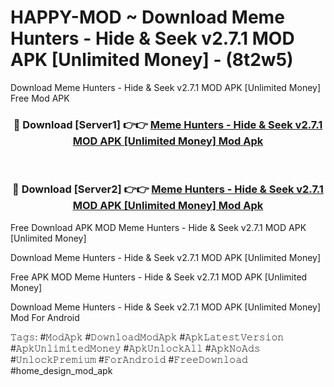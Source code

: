 # HAPPY-MOD ~ Download Meme Hunters - Hide & Seek v2.7.1 MOD APK [Unlimited Money] - (8t2w5)
Download Meme Hunters - Hide & Seek v2.7.1 MOD APK [Unlimited Money] Free Mod APK

<div align="center">
<h3>🔴 Download [Server1] 👉👉 <a href="https://apk-comot.site?title=Meme_Hunters_-_Hide_&_Seek_v2.7.1_MOD_APK_[Unlimited_Money]">Meme Hunters - Hide & Seek v2.7.1 MOD APK [Unlimited Money] Mod Apk</a></h3><br>

<h3>🔴 Download [Server2] 👉👉 <a href="https://apk-comot.site?title=Meme_Hunters_-_Hide_&_Seek_v2.7.1_MOD_APK_[Unlimited_Money]">Meme Hunters - Hide & Seek v2.7.1 MOD APK [Unlimited Money] Mod Apk</a></h3>
</div>


Free Download APK MOD Meme Hunters - Hide & Seek v2.7.1 MOD APK [Unlimited Money]

Download Meme Hunters - Hide & Seek v2.7.1 MOD APK [Unlimited Money] 

Free APK MOD Meme Hunters - Hide & Seek v2.7.1 MOD APK [Unlimited Money] 

Download Meme Hunters - Hide & Seek v2.7.1 MOD APK [Unlimited Money] Mod For Android

𝚃𝚊𝚐𝚜: #𝙼𝚘𝚍𝙰𝚙𝚔 #𝙳𝚘𝚠𝚗𝚕𝚘𝚊𝚍𝙼𝚘𝚍𝙰𝚙𝚔 #𝙰𝚙𝚔𝙻𝚊𝚝𝚎𝚜𝚝𝚅𝚎𝚛𝚜𝚒𝚘𝚗 #𝙰𝚙𝚔𝚄𝚗𝚕𝚒𝚖𝚒𝚝𝚎𝚍𝙼𝚘𝚗𝚎𝚢 #𝙰𝚙𝚔𝚄𝚗𝚕𝚘𝚌𝚔𝙰𝚕𝚕 #𝙰𝚙𝚔𝙽𝚘𝙰𝚍𝚜 #𝚄𝚗𝚕𝚘𝚌𝚔𝙿𝚛𝚎𝚖𝚒𝚞𝚖 #𝙵𝚘𝚛𝙰𝚗𝚍𝚛𝚘𝚒𝚍 #𝙵𝚛𝚎𝚎𝙳𝚘𝚠𝚗𝚕𝚘𝚊𝚍 #home_design_mod_apk